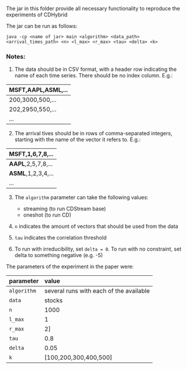 The jar in this folder provide all necessary functionality to reproduce the experiments of CDHybrid

The jar can be run as follows:

`java -cp <name of jar> main <algorithm> <data_path> <arrival_times_path> <n> <l_max> <r_max> <tau> <delta> <k>`


### Notes:

 1. The data should be in CSV format, with a header row indicating the name of each time series. There should be no index column. E.g.:

|**MSFT,AAPL,ASML,**...|
|:--|
|200,3000,500,...|
|202,2950,550,...|
|...|

2. The arrival tives should be in rows of comma-separated integers, starting with the name of the vector it refers to. E.g.:

|**MSFT**,1,6,7,8,...|
|:--|
|**AAPL**,2,5,7,8,...|
|**ASML**,1,2,3,4,...|
|...|

3. The `algorithm` parameter can take the following values:
	- streaming (to run CDStream base)
	- oneshot (to run CD)

4. `n` indicates the amount of vectors that should be used from the data
5. `tau` indicates the correlation threshold
6. To run with irreducibility, set `delta = 0`. To run with no constraint, set delta to something negative (e.g. -5)

The parameters of the experiment in the paper were:

|parameter | value | 
|:--|:--|
|`algorithm`| several runs with each of the available|
|`data`| stocks|
|`n`| 1000|
|`l_max`| 1|
|`r_max`| 2]|
|`tau`| 0.8|
|`delta`| 0.05|
|`k`| [100,200,300,400,500] |
